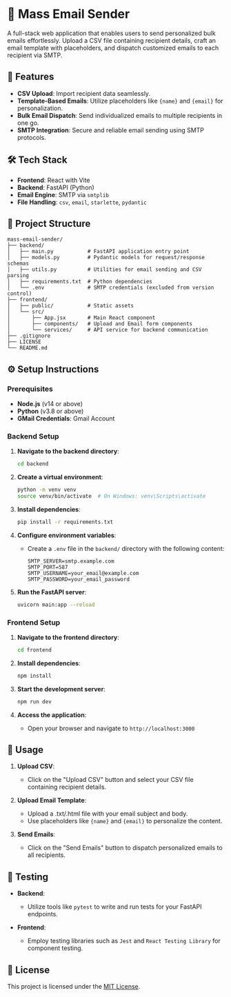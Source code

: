 # 📧 Mass Email Sender

A full-stack web application that enables users to send personalized bulk emails effortlessly. Upload a CSV file containing recipient details, craft an email template with placeholders, and dispatch customized emails to each recipient via SMTP.

## 🚀 Features

* **CSV Upload**: Import recipient data seamlessly.
* **Template-Based Emails**: Utilize placeholders like `{name}` and `{email}` for personalization.
* **Bulk Email Dispatch**: Send individualized emails to multiple recipients in one go.
* **SMTP Integration**: Secure and reliable email sending using SMTP protocols.

## 🛠️ Tech Stack

* **Frontend**: React with Vite
* **Backend**: FastAPI (Python)
* **Email Engine**: SMTP via `smtplib`
* **File Handling**: `csv`, `email`, `starlette`, `pydantic`

## 📁 Project Structure

```
mass-email-sender/
├── backend/
│   ├── main.py           # FastAPI application entry point
│   ├── models.py         # Pydantic models for request/response schemas
│   ├── utils.py          # Utilities for email sending and CSV parsing
│   ├── requirements.txt  # Python dependencies
│   └── .env              # SMTP credentials (excluded from version control)
├── frontend/
│   ├── public/           # Static assets
│   └── src/
│       ├── App.jsx       # Main React component
│       ├── components/   # Upload and Email form components
│       └── services/     # API service for backend communication
├── .gitignore
├── LICENSE
└── README.md
```

## ⚙️ Setup Instructions

### Prerequisites

* **Node.js** (v14 or above)
* **Python** (v3.8 or above)
* **GMail Credentials**: Gmail Account

### Backend Setup

1. **Navigate to the backend directory**:

   ```bash
   cd backend
   ```

2. **Create a virtual environment**:

   ```bash
   python -m venv venv
   source venv/bin/activate  # On Windows: venv\Scripts\activate
   ```

3. **Install dependencies**:

   ```bash
   pip install -r requirements.txt
   ```

4. **Configure environment variables**:

   * Create a `.env` file in the `backend/` directory with the following content:

     ```
     SMTP_SERVER=smtp.example.com
     SMTP_PORT=587
     SMTP_USERNAME=your_email@example.com
     SMTP_PASSWORD=your_email_password
     ```

5. **Run the FastAPI server**:

   ```bash
   uvicorn main:app --reload
   ```

### Frontend Setup

1. **Navigate to the frontend directory**:

   ```bash
   cd frontend
   ```

2. **Install dependencies**:

   ```bash
   npm install
   ```

3. **Start the development server**:

   ```bash
   npm run dev
   ```

4. **Access the application**:

   * Open your browser and navigate to `http://localhost:3000`

## 📄 Usage

1. **Upload CSV**:

   * Click on the "Upload CSV" button and select your CSV file containing recipient details.

2. **Upload Email Template**:

   * Upload a .txt/.html file with your email subject and body.
   * Use placeholders like `{name}` and `{email}` to personalize the content.

3. **Send Emails**:

   * Click on the "Send Emails" button to dispatch personalized emails to all recipients.

## 🧪 Testing

* **Backend**:

  * Utilize tools like `pytest` to write and run tests for your FastAPI endpoints.
* **Frontend**:

  * Employ testing libraries such as `Jest` and `React Testing Library` for component testing.

## 📄 License

This project is licensed under the [MIT License](LICENSE).